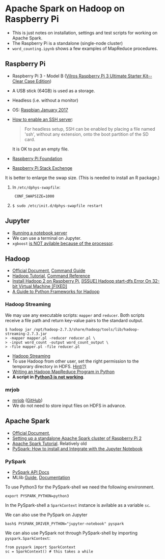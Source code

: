 # Apache Spark on Hadoop on Raspberry Pi

- This is just notes on installation, settings and test scripts for working on
  Apache Spark.
- The Raspberry Pi is a standalone (single-node cluster)
- `word_counting.ipynb` shows a few examples of MapReduce procedures.

## Raspberry Pi

- Raspberry Pi 3 - Model B
  ([Vilros Raspberry Pi 3 Ultimate Starter Kit--Clear Case Edition](http://www.vilros.com/vilros-raspberry-pi-3-ultimate-starter-kit-clear-case-32gb-sd-card-edition.html))
- A USB stick (64GB) is used as a storage.
- Headless (i.e. without a monitor)
- OS: [Raspbian January 2017](https://www.raspberrypi.org/downloads/raspbian/)
- [How to enable an SSH server](https://www.raspberrypi.org/documentation/remote-access/ssh/): 
  > For headless setup, SSH can be enabled by placing a file named 'ssh', without any extension, onto the boot partition of the SD card.

  It is OK to put an empty file. 
- [Raspberry Pi Foundation](https://www.raspberrypi.org/)
- [Raspberry Pi Stack Exchenge](http://raspberrypi.stackexchange.com/)

It is better to enlarge the swap size. (This is needed to install an R package.)

1. In `/etc/dphys-swapfile`:

		CONF_SWAPSIZE=1000
2. `$ sudo /etc/init.d/dphys-swapfile restart`

## Jupyter 

- [Running a notebook server](http://jupyter-notebook.readthedocs.io/en/latest/public_server.html)
- We can use a terminal on Jupyter.
- `xgboost` [is NOT avilable because of the processor](https://github.com/dmlc/xgboost/issues/1921).

## Hadoop 

- [Official Document](http://hadoop.apache.org/docs/stable/),
  [Command Guide](http://hadoop.apache.org/docs/stable/hadoop-project-dist/hadoop-common/CommandsManual.html)
- [Hadoop Tutorial](https://www.tutorialspoint.com/hadoop/index.htm),
  [Command Reference](https://www.tutorialspoint.com/hadoop/hadoop_command_reference.htm)
- [Install Hadoop 2 on Raspberry Pi](https://vankoo.wordpress.com/2015/05/20/install-hadoop-2-raspberry/), [[ISSUE] Hadoop start-dfs Error On 32-bit Virtual Machine [FIXED]](https://mfaizmzaki.com/2015/08/26/issue-hadoop-start-dfs-error-on-32-bit-virtual-machine-fixed/)
- [A Guide to Python Frameworks for Hadoop](http://blog.cloudera.com/blog/2013/01/a-guide-to-python-frameworks-for-hadoop/)

### Hadoop Streaming

We may use any executable scripts: `mapper` and `reducer`. Both scripts
receive a file path and return key-value pairs to the standard output.

	$ hadoop jar /opt/hadoop-2.7.3/share/hadoop/tools/lib/hadoop-streaming-2.7.3.jar
	> -mapper mapper.pl -reducer reducer.pl \
	> -input word_count -output word_count_output \
	> -file mapper.pl -file reducer.pl

- [Hadoop Streaming](http://hadoop.apache.org/docs/stable/hadoop-streaming/HadoopStreaming.html)
- To use Hadoop from other user, set the right permission to the temporary
  directory in HDFS. [Hint(?)](http://stackoverflow.com/a/23601455/2205667)
- [Writing an Hadoop MapReduce Program in Python](http://www.michael-noll.com/tutorials/writing-an-hadoop-mapreduce-program-in-python/)
- **A script in [Python3 is not working](http://serverfault.com/q/807839)**.


### mrjob

- [mrjob](https://pythonhosted.org/mrjob/) 
  ([GitHub](https://github.com/Yelp/mrjob))
- We do not need to store input files on HDFS in advance.


## Apache Spark
  
- [Official Document](http://spark.apache.org/docs/latest/),
- [Setting up a standalone Apache Spark cluster of Raspberry Pi 2](https://darrenjw2.wordpress.com/2015/04/18/setting-up-a-standalone-apache-spark-cluster-of-raspberry-pi-2/)
- [Apache Spark Tutorial](https://www.tutorialspoint.com/apache_spark/).
  Relatively old
- [PySpark: How to install and Integrate with the Jupyter Notebook](https://www.dataquest.io/blog/pyspark-installation-guide/)

### PySpark

- [PySpark API Docs](http://spark.apache.org/docs/latest/api/python/index.html)
- MLlib
  [Guide](http://spark.apache.org/docs/latest/ml-guide.html),
  [Documentation](http://spark.apache.org/docs/latest/api/python/pyspark.mllib.html)

To use Python3 for the PySpark-shell we need the following environment.

	export PYSPARK_PYTHON=python3

In the PySpark-shell a `SparkContext` instance is avilable as a variable `sc`.

We can also use the PySpark on Jupyter 

	bash$ PYSPARK_DRIVER_PYTHON="jupyter-notebook" pyspark

We can also use PySpark not through PySpark-shell by importing `pyspark.SparkContext`:

	from pyspark import SparkContext
	sc = SparkContext() # this takes a while

